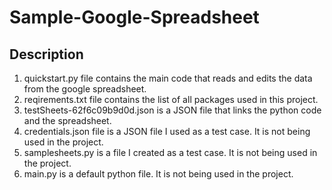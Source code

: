 # Sample-Google-Spreadsheet

## Description

1) quickstart.py file contains the main code that reads and edits the data from the google spreadsheet.
2) reqirements.txt file contains the list of all packages used in this project.
3) testSheets-62f6c09b9d0d.json is a JSON file that links the python code and the spreadsheet.
4) credentials.json file is a JSON file I used as a test case. It is not being used in the project.
5) samplesheets.py is a file I created as a test case. It is not being used in the project.
6) main.py is a default python file. It is not being used in the project.
